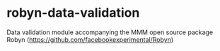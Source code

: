 # robyn-data-validation
Data validation module accompanying the MMM open source package Robyn (https://github.com/facebookexperimental/Robyn)
